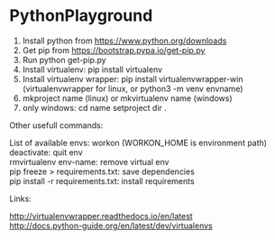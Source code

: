 # PythonPlayground

1. Install python from https://www.python.org/downloads
2. Get pip from https://bootstrap.pypa.io/get-pip.py
3. Run python get-pip.py
4. Install virtualenv: pip install virtualenv
5. Install virtualenv wrapper: pip install virtualenvwrapper-win (virtualenvwrapper for linux, or python3 -m venv envname)
6. mkproject name (linux) or mkvirtualenv name (windows)
7. only windows: 
	cd name
	setproject dir .
	
Other usefull commands:

List of available envs: workon (WORKON_HOME is environment path) <br>
deactivate: quit env <br>
rmvirtualenv env-name: remove virtual env <br>
pip freeze > requirements.txt: save dependencies <br>
pip install -r requirements.txt: install requirements <br>

Links:

http://virtualenvwrapper.readthedocs.io/en/latest <br>
http://docs.python-guide.org/en/latest/dev/virtualenvs <br>
